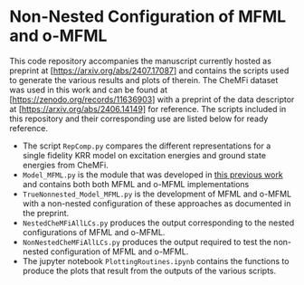 # Non-Nested Configuration of MFML and o-MFML
This code repository accompanies the manuscript currently hosted as preprint at [https://arxiv.org/abs/2407.17087] and contains the scripts used to generate the various results and plots of therein. The CheMFi dataset was used in this work and can be found at [https://zenodo.org/records/11636903] with a preprint of the data descriptor at [https://arxiv.org/abs/2406.14149] for reference. The scripts included in this repository and their corresponding use are listed below for ready reference.

* The script `RepComp.py` compares the different representations for a single fidelity KRR model on excitation energies and ground state energies from CheMFi. 
* `Model_MFML.py` is the module that was developed in [this previous work](https://iopscience.iop.org/article/10.1088/2632-2153/ad2cef) and contains both both MFML and o-MFML implementations 
* `TrueNonnested_Model_MFML.py` is the development of MFML and o-MFML with a non-nested configuration of these approaches as documented in the preprint.
* `NestedCheMFiAllLCs.py` produces the output corresponding to the nested configurations of MFML and o-MFML.
* `NonNestedCheMFiAllLCs.py` produces the output required to test the non-nested configuration of MFML and o-MFML.
* The jupyter notebook `PlottingRoutines.ipynb` contains the functions to produce the plots that result from the outputs of the various scripts.
